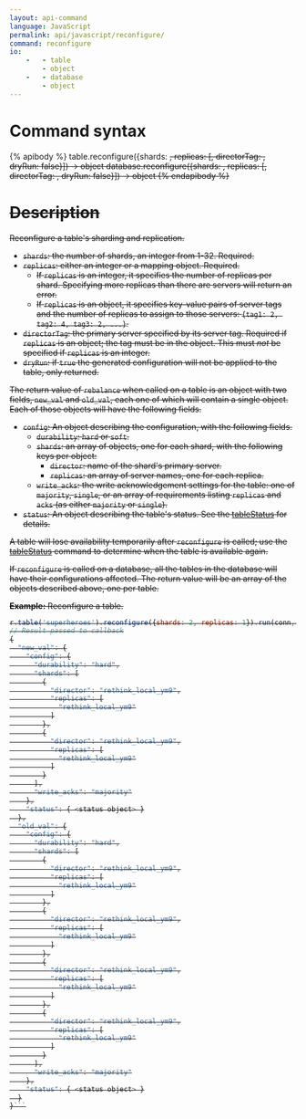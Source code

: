 ```yaml
---
layout: api-command
language: JavaScript
permalink: api/javascript/reconfigure/
command: reconfigure
io:
    -   - table
        - object
    -   - database
        - object
---
```

# Command syntax #

{% apibody %}
table.reconfigure({shards: <s>, replicas: <r>[, directorTag: <t>, dryRun: false}]) &rarr; object
database.reconfigure({shards: <s>, replicas: <r>[, directorTag: <t>, dryRun: false}]) &rarr; object
{% endapibody %}

# Description #

Reconfigure a table's sharding and replication.

* `shards`: the number of shards, an integer from 1-32. Required.
* `replicas`: either an integer or a mapping object. Required.
    * If `replicas` is an integer, it specifies the number of replicas per shard. Specifying more replicas than there are servers will return an error.
    * If `replicas` is an object, it specifies key-value pairs of server tags and the number of replicas to assign to those servers: `{tag1: 2, tag2: 4, tag3: 2, ...}`.
* `directorTag`: the primary server specified by its server tag. Required if `replicas` is an object; the tag must be in the object. This must *not* be specified if `replicas` is an integer.
* `dryRun`: if `true` the generated configuration will not be applied to the table, only returned.

The return value of `rebalance` when called on a table is an object with two fields, `new_val` and `old_val`, each one of which will contain a single object. Each of those objects will have the following fields.

* `config`: An object describing the configuration, with the following fields.
    * `durability`: `hard` or `soft`.
    * `shards`: an array of objects, one for each shard, with the following keys per object:
        * `director`: name of the shard's primary server.
        * `replicas`: an array of server names, one for each replica.
    * `write_acks`: the write acknowledgement settings for the table: one of `majority`, `single`, or an array of requirements listing `replicas` and `acks` (as either `majority` or `single`).
* `status`: An object describing the table's status. See the [tableStatus](/api/javascript/table_status) for details.

A table will lose availability temporarily after `reconfigure` is called; use the [tableStatus](/api/javascript/table_status) command to determine when the table is available again.

If `reconfigure` is called on a database, all the tables in the database will have their configurations affected. The return value will be an array of the objects described above, one per table.

__Example:__ Reconfigure a table.

```js
r.table('superheroes').reconfigure({shards: 2, replicas: 1}).run(conn, callback);
// Result passed to callback
{
  "new_val": {
    "config": {
      "durability": "hard",
      "shards": [
        {
          "director": "rethink_local_ym9",
          "replicas": [
            "rethink_local_ym9"
          ]
        },
        {
          "director": "rethink_local_ym9",
          "replicas": [
            "rethink_local_ym9"
          ]
        }
      ],
      "write_acks": "majority"
    },
    "status": { <status object> }
  },
  "old_val": {
    "config": {
      "durability": "hard",
      "shards": [
        {
          "director": "rethink_local_ym9",
          "replicas": [
            "rethink_local_ym9"
          ]
        },
        {
          "director": "rethink_local_ym9",
          "replicas": [
            "rethink_local_ym9"
          ]
        },
        {
          "director": "rethink_local_ym9",
          "replicas": [
            "rethink_local_ym9"
          ]
        },
        {
          "director": "rethink_local_ym9",
          "replicas": [
            "rethink_local_ym9"
          ]
        }
      ],
      "write_acks": "majority"
    },
    "status": { <status object> }
  }
}```
